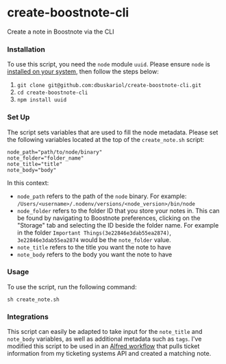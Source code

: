 # create-boostnote-cli
Create a note in Boostnote via the CLI

### Installation

To use this script, you need the `node` module `uuid`. Please ensure `node` is [installed on your system](https://nodejs.org/en/), then follow the steps below:

1. `git clone git@github.com:dbuskariol/create-boostnote-cli.git`
2. `cd create-boostnote-cli`
3. `npm install uuid`

### Set Up

The script sets variables that are used to fill the node metadata. Please set the following variables located at the top of the `create_note.sh` script:

```
node_path="path/to/node/binary"
note_folder="folder_name"
note_title="title"
note_body="body"
```

In this context:

- `node_path` refers to the path of the `node` binary. For example: `/Users/<username>/.nodenv/versions/<node_version>/bin/node`
- `node_folder` refers to the folder ID that you store your notes in. This can be found by navigating to Boostnote preferences, clicking on the "Storage" tab and selecting the ID beside the folder name. For example in the folder `Important Things(3e22846e3dab55ea2874)`, `3e22846e3dab55ea2874` would be the `note_folder` value.
- `note_title` refers to the title you want the note to have
- `note_body` refers to the body you want the note to have

### Usage

To use the script, run the following command:

```
sh create_note.sh
```

### Integrations

This script can easily be adapted to take input for the `note_title` and `note_body` variables, as well as additional metadata such as `tags`. I've modified this script to be used in an [Alfred workflow](https://www.alfredapp.com/workflows/) that pulls ticket information from my ticketing systems API and created a matching note.